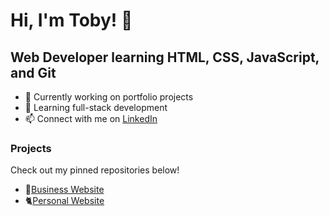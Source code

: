 # Hi, I'm Toby! 👋

## Web Developer learning HTML, CSS, JavaScript, and Git

- 🔭 Currently working on portfolio projects
- 🌱 Learning full-stack development
- 📫 Connect with me on [LinkedIn](https://www.linkedin.com/in/tobygrewe)

### Projects
Check out my pinned repositories below!



- 💼[Business Website](https://tobygrewe.github.io/Landing-Page/)
- 🐈[Personal Website](https://soulrepo.nekoweb.org/)
